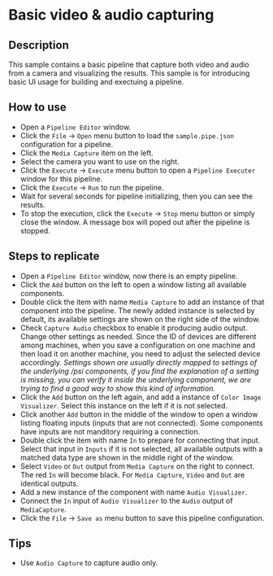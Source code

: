 # Basic video & audio capturing

## Description

This sample contains a basic pipeline that capture both video and audio from a camera and visualizing the results.
This sample is for introducing basic UI usage for building and exectuing a pipeline.

## How to use

+ Open a `Pipeline Editor` window.
+ Click the `File` -> `Open` menu button to load the `sample.pipe.json` configuration for a pipeline.
+ Click the `Media Capture` item on the left.
+ Select the camera you want to use on the right.
+ Click the `Execute` -> `Execute` menu button to open a `Pipeline Executer` window for this pipeline.
+ Click the `Execute` -> `Run` to run the pipeline.
+ Wait for several seconds for pipeline initializing, then you can see the results.
+ To stop the execution, click the `Execute` -> `Stop` menu button or simply close the window. A message box will poped out after the pipeline is stopped.

## Steps to replicate

+ Open a `Pipeline Editor` window, now there is an empty pipeline.
+ Click the `Add` button on the left to open a window listing all available components.
+ Double click the item with name `Media Capture` to add an instance of that component into the pipeline. The newly added instance is selected by default, its available settings are shown on the right side of the window.
+ Check `Capture Audio` checkbox to enable it producing audio output. Change other settings as needed. Since the ID of devices are different among machines, when you save a configuration on one machine and then load it on another machine, you need to adjust the selected device accordingly. *Settings shown are usually directly mapped to settings of the underlying /psi components, if you find the explanation of a setting is missing, you can verify it inside the underlying component, we are trying to find a good way to show this kind of information.*
+ Click the `Add` button on the left again, and add a instance of `Color Image Visualizer`. Select this instance on the left if it is not selected.
+ Click another `Add` button in the middle of the window to open a window listing floating inputs (inputs that are not connected). Some components have inputs are not manditory requiring a connection.
+ Double click the item with name `In` to prepare for connecting that input. Select that input in `Inputs` if it is not selected, all available outputs with a matched data type are shown in the middle right of the window.
+ Select `Video` or `Out` output from `Media Capture` on the right to connect. The red `In` will become black. For `Media Capture`, `Video` and `Out` are identical outputs.
+ Add a new instance of the component with name `Audio Visualizer`.
+ Connect the `In` input of `Audio Visualizer` to the `Audio` output of `MediaCapture`.
+ Click the `File` -> `Save as` menu button to save this pipeline configuration.

## Tips

+ Use `Audio Capture` to capture audio only.
